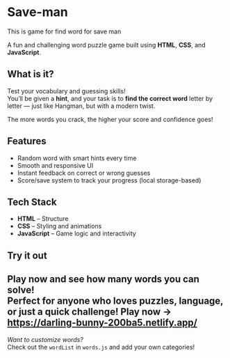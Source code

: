 # Save-man
This is game for find word for save man


A fun and challenging word puzzle game built using **HTML**, **CSS**, and **JavaScript**.

##  What is it?

Test your vocabulary and guessing skills!  
You’ll be given a **hint**, and your task is to **find the correct word** letter by letter — just like Hangman, but with a modern twist.

The more words you crack, the higher your score and confidence goes!

##  Features

- Random word with smart hints every time
- Smooth and responsive UI
- Instant feedback on correct or wrong guesses
- Score/save system to track your progress (local storage-based)

## Tech Stack

- **HTML** – Structure  
- **CSS** – Styling and animations  
- **JavaScript** – Game logic and interactivity  

##  Try it out

Play now and see how many words you can solve!  
Perfect for anyone who loves puzzles, language, or just a quick challenge!
Play now -> https://darling-bunny-200ba5.netlify.app/
---

_Want to customize words?_  
Check out the `wordList` in `words.js` and add your own categories!
